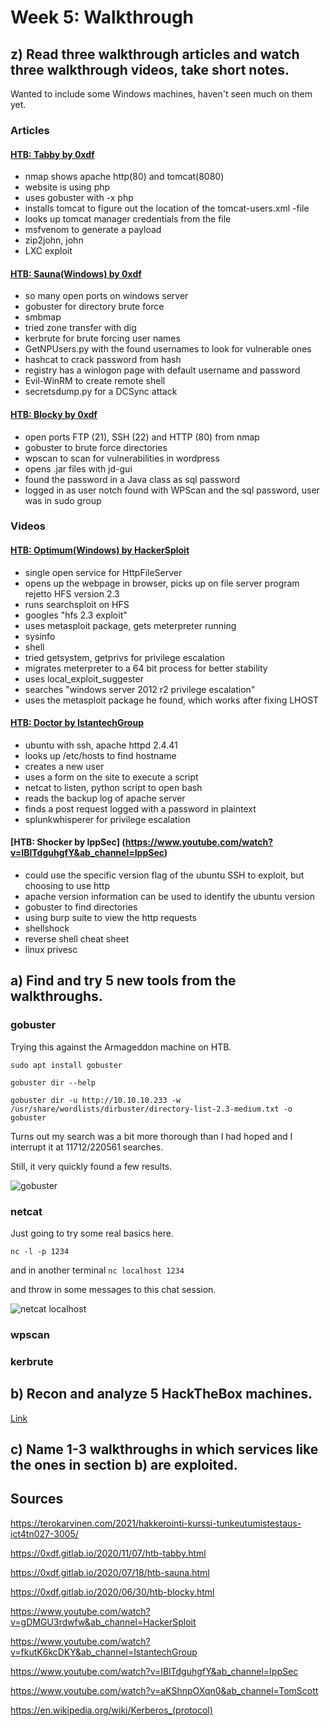 # Week 5: Walkthrough


## z) Read three walkthrough articles and watch three walkthrough videos, take short notes.

Wanted to include some Windows machines, haven't seen much on them yet.

### Articles

#### [HTB: Tabby by 0xdf](https://0xdf.gitlab.io/2020/11/07/htb-tabby.html)

- nmap shows apache http(80) and tomcat(8080)
- website is using php
- uses gobuster with -x php
- installs tomcat to figure out the location of the tomcat-users.xml -file
- looks up tomcat manager credentials from the file
- msfvenom to generate a payload
- zip2john, john
- LXC exploit

#### [HTB: Sauna(Windows) by 0xdf](https://0xdf.gitlab.io/2020/07/18/htb-sauna.html)

- so many open ports on windows server
- gobuster for directory brute force
- smbmap
- tried zone transfer with dig
- kerbrute for brute forcing user names
- GetNPUsers.py with the found usernames to look for vulnerable ones
- hashcat to crack password from hash
- registry has a winlogon page with default username and password
- Evil-WinRM to create remote shell
- secretsdump.py for a DCSync attack

#### [HTB: Blocky by 0xdf](https://0xdf.gitlab.io/2020/06/30/htb-blocky.html)

- open ports FTP (21), SSH (22) and HTTP (80) from nmap
- gobuster to brute force directories
- wpscan to scan for vulnerabilities in wordpress
- opens .jar files with jd-gui
- found the password in a Java class as sql password
- logged in as user notch found with WPScan and the sql password, user was in sudo group

### Videos

#### [HTB: Optimum(Windows) by HackerSploit](https://www.youtube.com/watch?v=gDMGU3rdwfw&ab_channel=HackerSploit)

- single open service for HttpFileServer
- opens up the webpage in browser, picks up on file server program rejetto HFS version 2.3
- runs searchsploit on HFS
- googles "hfs 2.3 exploit"
- uses metasploit package, gets meterpreter running
- sysinfo
- shell
- tried getsystem, getprivs for privilege escalation
- migrates meterpreter to a 64 bit process for better stability
- uses local_exploit_suggester 
- searches "windows server 2012 r2 privilege escalation"
- uses the metasploit package he found, which works after fixing LHOST

#### [HTB: Doctor by IstantechGroup](https://www.youtube.com/watch?v=fkutK6kcDKY&ab_channel=IstantechGroup)

- ubuntu with ssh, apache httpd 2.4.41
- looks up /etc/hosts to find hostname
- creates a new user
- uses a form on the site to execute a script
- netcat to listen, python script to open bash
- reads the backup log of apache server
- finds a post request logged with a password in plaintext
- splunkwhisperer for privilege escalation

#### [HTB: Shocker by IppSec] (https://www.youtube.com/watch?v=IBlTdguhgfY&ab_channel=IppSec)

- could use the specific version flag of the ubuntu SSH to exploit, but choosing to use http
- apache version information can be used to identify the ubuntu version
- gobuster to find directories
- using burp suite to view the http requests
- shellshock
- reverse shell cheat sheet
- linux privesc

## a) Find and try 5 new tools from the walkthroughs.

### gobuster

Trying this against the Armageddon machine on HTB.

``` sudo apt install gobuster ```

``` gobuster dir --help ```

``` gobuster dir -u http://10.10.10.233 -w /usr/share/wordlists/dirbuster/directory-list-2.3-medium.txt -o gobuster ```

Turns out my search was a bit more thorough than I had hoped and I interrupt it at 11712/220561 searches.

Still, it very quickly found a few results.

![gobuster](/week-5/gobuster.png)

### netcat

Just going to try some real basics here.

``` nc -l -p 1234 ```

and in another terminal ``` nc localhost 1234 ```

and throw in some messages to this chat session.

![netcat localhost](/week-5/netcat.png)

### wpscan

### kerbrute


## b) Recon and analyze 5 HackTheBox machines.

[Link](https://www.protectedtext.com/ollinhtb)

## c) Name 1-3 walkthroughs in which services like the ones in section b) are exploited. 


## Sources

https://terokarvinen.com/2021/hakkerointi-kurssi-tunkeutumistestaus-ict4tn027-3005/

https://0xdf.gitlab.io/2020/11/07/htb-tabby.html

https://0xdf.gitlab.io/2020/07/18/htb-sauna.html

https://0xdf.gitlab.io/2020/06/30/htb-blocky.html

https://www.youtube.com/watch?v=gDMGU3rdwfw&ab_channel=HackerSploit

https://www.youtube.com/watch?v=fkutK6kcDKY&ab_channel=IstantechGroup

https://www.youtube.com/watch?v=IBlTdguhgfY&ab_channel=IppSec

https://www.youtube.com/watch?v=aKShnpOXqn0&ab_channel=TomScott

https://en.wikipedia.org/wiki/Kerberos_(protocol)